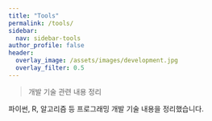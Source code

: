 ```yaml
---
title: "Tools"
permalink: /tools/
sidebar:
  nav: sidebar-tools
author_profile: false
header:
  overlay_image: /assets/images/development.jpg
  overlay_filter: 0.5
---
```


> 개발 기술 관련 내용 정리

파이썬, R, 알고리즘 등 프로그래밍 개발 기술 내용을 정리했습니다.

